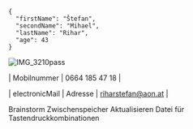```kramdown
{
  "firstName": "Štefan",
  "secondName": "Mihael",
  "lastName": "Rihar",
  "age": 43
}
```
![IMG_3210pass](https://user-images.githubusercontent.com/75255909/135093357-46e9b607-54ea-4eb4-8657-ed3202517591.jpg)

| Mobilnummer | 0664 185 47 18 |

| electronicMail | Adresse | riharstefan@aon.at |

Brainstorm  Zwischenspeicher
            Aktualisieren
            Datei für Tastendruckkombinationen
